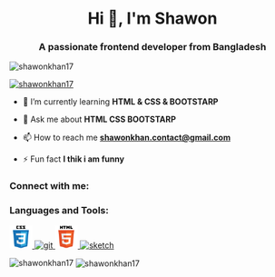 <h1 align="center">Hi 👋, I'm Shawon</h1>
<h3 align="center">A passionate frontend developer from Bangladesh</h3>

<p align="left"> <img src="https://komarev.com/ghpvc/?username=shawonkhan17&label=Profile%20views&color=0e75b6&style=flat" alt="shawonkhan17" /> </p>

<p align="left"> <a href="https://github.com/ryo-ma/github-profile-trophy"><img src="https://github-profile-trophy.vercel.app/?username=shawonkhan17" alt="shawonkhan17" /></a> </p>

- 🌱 I’m currently learning **HTML & CSS & BOOTSTARP**

- 💬 Ask me about **HTML CSS BOOTSTARP**

- 📫 How to reach me **shawonkhan.contact@gmail.com**

- ⚡ Fun fact **I thik i am funny**

<h3 align="left">Connect with me:</h3>
<p align="left">
</p>

<h3 align="left">Languages and Tools:</h3>
<p align="left"> <a href="https://www.w3schools.com/css/" target="_blank" rel="noreferrer"> <img src="https://raw.githubusercontent.com/devicons/devicon/master/icons/css3/css3-original-wordmark.svg" alt="css3" width="40" height="40"/> </a> <a href="https://git-scm.com/" target="_blank" rel="noreferrer"> <img src="https://www.vectorlogo.zone/logos/git-scm/git-scm-icon.svg" alt="git" width="40" height="40"/> </a> <a href="https://www.w3.org/html/" target="_blank" rel="noreferrer"> <img src="https://raw.githubusercontent.com/devicons/devicon/master/icons/html5/html5-original-wordmark.svg" alt="html5" width="40" height="40"/> </a> <a href="https://www.sketch.com/" target="_blank" rel="noreferrer"> <img src="https://www.vectorlogo.zone/logos/sketchapp/sketchapp-icon.svg" alt="sketch" width="40" height="40"/> </a> </p>

<p><img align="left" src="https://github-readme-stats.vercel.app/api/top-langs?username=shawonkhan17&show_icons=true&locale=en&layout=compact" alt="shawonkhan17" /></p>

<p>&nbsp;<img align="center" src="https://github-readme-stats.vercel.app/api?username=shawonkhan17&show_icons=true&locale=en" alt="shawonkhan17" /></p>
